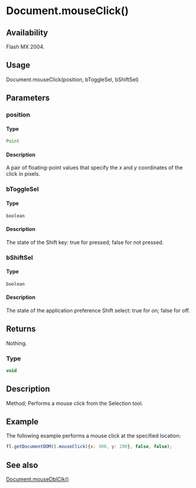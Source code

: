# Document.mouseClick()

## Availability

Flash MX 2004.

## Usage

Document.mouseClick(position, bToggleSel, bShiftSel)

## Parameters

### **position**

#### Type

```typescript
Point
```

#### Description

A pair of floating-point values that specify the *x* and *y* coordinates of the click in pixels.

### **bToggleSel**

#### Type

```typescript
boolean
```

#### Description

The state of the Shift key: true for pressed; false for not pressed.

### **bShiftSel**

#### Type

```typescript
boolean
```

#### Description

The state of the application preference Shift select: true for on; false for off.

## Returns

Nothing.

### Type

```typescript
void
```

## Description

Method; Performs a mouse click from the Selection tool.

## Example

The following example performs a mouse click at the specified location:

```javascript
fl.getDocumentDOM().mouseClick({x: 300, y: 200}, false, false);
```

## See also

[Document.mouseDblClk()](../Document_object/Document140.md)
